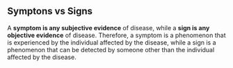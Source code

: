 ## Symptons vs Signs

A **symptom is any subjective evidence** of disease, while a **sign is any objective evidence** of disease. Therefore, a symptom is a phenomenon that is experienced by the individual affected by the disease, while a sign is a phenomenon that can be detected by someone other than the individual affected by the disease.
